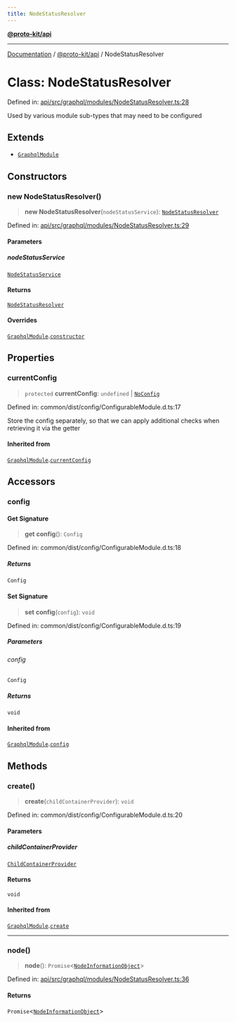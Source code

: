 ```yaml
---
title: NodeStatusResolver
---
```


[**@proto-kit/api**](../README.md)

***

[Documentation](../../../README.md) / [@proto-kit/api](../README.md) / NodeStatusResolver

# Class: NodeStatusResolver

Defined in: [api/src/graphql/modules/NodeStatusResolver.ts:28](https://github.com/proto-kit/framework/blob/4d6b3b6da51b3edee0fbf25ce72c1f59ec61e891/packages/api/src/graphql/modules/NodeStatusResolver.ts#L28)

Used by various module sub-types that may need to be configured

## Extends

- [`GraphqlModule`](GraphqlModule.md)

## Constructors

### new NodeStatusResolver()

> **new NodeStatusResolver**(`nodeStatusService`): [`NodeStatusResolver`](NodeStatusResolver.md)

Defined in: [api/src/graphql/modules/NodeStatusResolver.ts:29](https://github.com/proto-kit/framework/blob/4d6b3b6da51b3edee0fbf25ce72c1f59ec61e891/packages/api/src/graphql/modules/NodeStatusResolver.ts#L29)

#### Parameters

##### nodeStatusService

[`NodeStatusService`](NodeStatusService.md)

#### Returns

[`NodeStatusResolver`](NodeStatusResolver.md)

#### Overrides

[`GraphqlModule`](GraphqlModule.md).[`constructor`](GraphqlModule.md#constructors)

## Properties

### currentConfig

> `protected` **currentConfig**: `undefined` \| [`NoConfig`](../../common/type-aliases/NoConfig.md)

Defined in: common/dist/config/ConfigurableModule.d.ts:17

Store the config separately, so that we can apply additional
checks when retrieving it via the getter

#### Inherited from

[`GraphqlModule`](GraphqlModule.md).[`currentConfig`](GraphqlModule.md#currentconfig)

## Accessors

### config

#### Get Signature

> **get** **config**(): `Config`

Defined in: common/dist/config/ConfigurableModule.d.ts:18

##### Returns

`Config`

#### Set Signature

> **set** **config**(`config`): `void`

Defined in: common/dist/config/ConfigurableModule.d.ts:19

##### Parameters

###### config

`Config`

##### Returns

`void`

#### Inherited from

[`GraphqlModule`](GraphqlModule.md).[`config`](GraphqlModule.md#config)

## Methods

### create()

> **create**(`childContainerProvider`): `void`

Defined in: common/dist/config/ConfigurableModule.d.ts:20

#### Parameters

##### childContainerProvider

[`ChildContainerProvider`](../../common/interfaces/ChildContainerProvider.md)

#### Returns

`void`

#### Inherited from

[`GraphqlModule`](GraphqlModule.md).[`create`](GraphqlModule.md#create)

***

### node()

> **node**(): `Promise`\<[`NodeInformationObject`](NodeInformationObject.md)\>

Defined in: [api/src/graphql/modules/NodeStatusResolver.ts:36](https://github.com/proto-kit/framework/blob/4d6b3b6da51b3edee0fbf25ce72c1f59ec61e891/packages/api/src/graphql/modules/NodeStatusResolver.ts#L36)

#### Returns

`Promise`\<[`NodeInformationObject`](NodeInformationObject.md)\>
